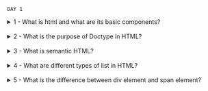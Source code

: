 `DAY 1`

<details>
<summary>
1 - What is html and what are its basic components?
</summary>
HTML (Hyper Text Markup Language) is the standard markup language for creating web pages. It’s basics components includes element, tags and attribute.
</details>
<br>

<details>
<summary>
2 - What is the purpose of Doctype in HTML?
</summary>
The Doctype declaration specifies the type of document being used and tell the web browser how to interpret the pages content. It is located at the top of the HTML document.
</details>
<br>


<details>
<summary>
3 - What is semantic HTML?
</summary>
Semantic HTML uses specific HTML elements to provide additional information about the structure and content of the page, making it more accessible and easy to read.
</details>
<br>


<details>
<summary>
4 - What are different types of list in HTML?
</summary>
There are 3 types of list in HTML. They are Ordered list, unordered list and definition list.
</details>
<br>

<details>
<summary>
5 - What is the difference between div element and span element?
</summary>
The div element is a block-level element that is used to group and organize other HTML elements while span element is an inline-element that is used to apply style or attribute to a specific part of a block-level element.
</details>
<br>
